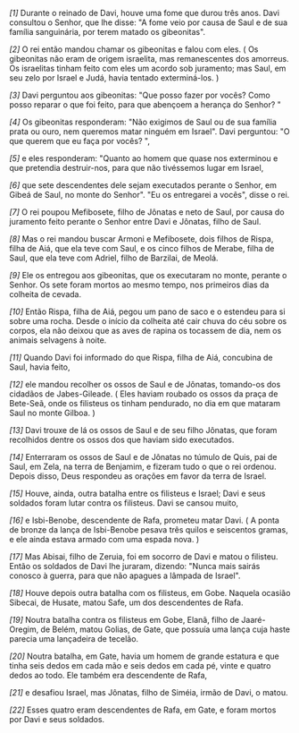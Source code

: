 *[1]* Durante o reinado de Davi, houve uma fome que durou três anos. Davi consultou o Senhor, que lhe disse: "A fome veio por causa de Saul e de sua família sanguinária, por terem matado os gibeonitas".

*[2]* O rei então mandou chamar os gibeonitas e falou com eles. ( Os gibeonitas não eram de origem israelita, mas remanescentes dos amorreus. Os israelitas tinham feito com eles um acordo sob juramento; mas Saul, em seu zelo por Israel e Judá, havia tentado exterminá-los. )

*[3]* Davi perguntou aos gibeonitas: "Que posso fazer por vocês? Como posso reparar o que foi feito, para que abençoem a herança do Senhor? "

*[4]* Os gibeonitas responderam: "Não exigimos de Saul ou de sua família prata ou ouro, nem queremos matar ninguém em Israel". Davi perguntou: "O que querem que eu faça por vocês? ",

*[5]* e eles responderam: "Quanto ao homem que quase nos exterminou e que pretendia destruir-nos, para que não tivéssemos lugar em Israel,

*[6]* que sete descendentes dele sejam executados perante o Senhor, em Gibeá de Saul, no monte do Senhor". "Eu os entregarei a vocês", disse o rei.

*[7]* O rei poupou Mefibosete, filho de Jônatas e neto de Saul, por causa do juramento feito perante o Senhor entre Davi e Jônatas, filho de Saul.

*[8]* Mas o rei mandou buscar Armoni e Mefibosete, dois filhos de Rispa, filha de Aiá, que ela teve com Saul, e os cinco filhos de Merabe, filha de Saul, que ela teve com Adriel, filho de Barzilai, de Meolá.

*[9]* Ele os entregou aos gibeonitas, que os executaram no monte, perante o Senhor. Os sete foram mortos ao mesmo tempo, nos primeiros dias da colheita de cevada.

*[10]* Então Rispa, filha de Aiá, pegou um pano de saco e o estendeu para si sobre uma rocha. Desde o início da colheita até cair chuva do céu sobre os corpos, ela não deixou que as aves de rapina os tocassem de dia, nem os animais selvagens à noite.

*[11]* Quando Davi foi informado do que Rispa, filha de Aiá, concubina de Saul, havia feito,

*[12]* ele mandou recolher os ossos de Saul e de Jônatas, tomando-os dos cidadãos de Jabes-Gileade. ( Eles haviam roubado os ossos da praça de Bete-Seã, onde os filisteus os tinham pendurado, no dia em que mataram Saul no monte Gilboa. )

*[13]* Davi trouxe de lá os ossos de Saul e de seu filho Jônatas, que foram recolhidos dentre os ossos dos que haviam sido executados.

*[14]* Enterraram os ossos de Saul e de Jônatas no túmulo de Quis, pai de Saul, em Zela, na terra de Benjamim, e fizeram tudo o que o rei ordenou. Depois disso, Deus respondeu as orações em favor da terra de Israel.

*[15]* Houve, ainda, outra batalha entre os filisteus e Israel; Davi e seus soldados foram lutar contra os filisteus. Davi se cansou muito,

*[16]* e Isbi-Benobe, descendente de Rafa, prometeu matar Davi. ( A ponta de bronze da lança de Isbi-Benobe pesava três quilos e seiscentos gramas, e ele ainda estava armado com uma espada nova. )

*[17]* Mas Abisai, filho de Zeruia, foi em socorro de Davi e matou o filisteu. Então os soldados de Davi lhe juraram, dizendo: "Nunca mais sairás conosco à guerra, para que não apagues a lâmpada de Israel".

*[18]* Houve depois outra batalha com os filisteus, em Gobe. Naquela ocasião Sibecai, de Husate, matou Safe, um dos descendentes de Rafa.

*[19]* Noutra batalha contra os filisteus em Gobe, Elanã, filho de Jaaré-Oregim, de Belém, matou Golias, de Gate, que possuía uma lança cuja haste parecia uma lançadeira de tecelão.

*[20]* Noutra batalha, em Gate, havia um homem de grande estatura e que tinha seis dedos em cada mão e seis dedos em cada pé, vinte e quatro dedos ao todo. Ele também era descendente de Rafa,

*[21]* e desafiou Israel, mas Jônatas, filho de Siméia, irmão de Davi, o matou.

*[22]* Esses quatro eram descendentes de Rafa, em Gate, e foram mortos por Davi e seus soldados.

